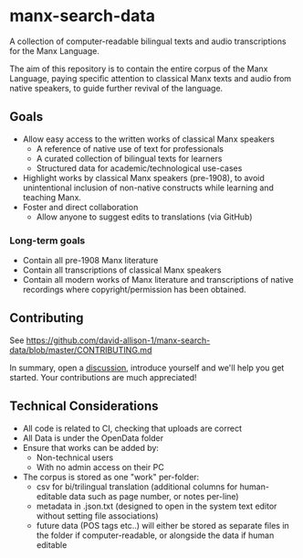 # manx-search-data

A collection of computer-readable bilingual texts and audio transcriptions for the Manx Language. 

The aim of this repository is to contain the entire corpus of the Manx Language, paying specific attention to classical Manx texts and audio from native speakers, to guide further revival of the language.

## Goals

* Allow easy access to the written works of classical Manx speakers
  * A reference of native use of text for professionals
  * A curated collection of bilingual texts for learners
  * Structured data for academic/technological use-cases
* Highlight works by classical Manx speakers (pre-1908), to avoid unintentional inclusion of non-native constructs while learning and teaching Manx.
* Foster and direct collaboration 
  * Allow anyone to suggest edits to translations (via GitHub)

### Long-term goals

* Contain all pre-1908 Manx literature 
* Contain all transcriptions of classical Manx speakers
* Contain all modern works of Manx literature and transcriptions of native recordings where copyright/permission has been obtained.

## Contributing

See https://github.com/david-allison-1/manx-search-data/blob/master/CONTRIBUTING.md

In summary, open a [discussion](https://github.com/david-allison-1/manx-search-data/discussions), introduce yourself and we'll help you get started. Your contributions are much appreciated!

## Technical Considerations

* All code is related to CI, checking that uploads are correct
* All Data is under the OpenData folder
* Ensure that works can be added by:
   * Non-technical users
   * With no admin access on their PC
* The corpus is stored as one "work" per-folder: 
    * csv for bi/trilingual translation (additional columns for human-editable data such as page number, or notes per-line)
    * metadata in .json.txt (designed to open in the system text editor without setting file associations)
    * future data (POS tags etc..) will either be stored as separate files in the folder if computer-readable, or alongside the data if human editable
